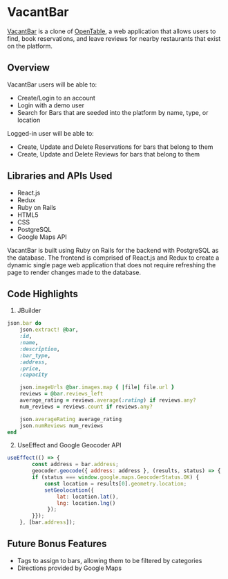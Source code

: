 # VacantBar

[VacantBar](https://vacant-bar.onrender.com/) is a clone of [OpenTable](https://www.opentable.com/), a web application that allows users to find, book reservations, and leave reviews for nearby restaurants that exist on the platform.

## Overview

VacantBar users will be able to:
- Create/Login to an account
- Login with a demo user
- Search for Bars that are seeded into the platform by name, type, or location

Logged-in user will be able to:
- Create, Update and Delete Reservations for bars that belong to them
- Create, Update and Delete Reviews for bars that belong to them

## Libraries and APIs Used
- React.js
- Redux
- Ruby on Rails
- HTML5
- CSS
- PostgreSQL
- Google Maps API

VacantBar is built using Ruby on Rails for the backend with PostgreSQL as the database. The frontend is comprised of React.js and Redux to create a dynamic single page web application that does not require refreshing the page to render changes made to the database.

## Code Highlights
1. JBuilder

```ruby
json.bar do
    json.extract! @bar, 
    :id, 
    :name, 
    :description, 
    :bar_type, 
    :address, 
    :price, 
    :capacity

    json.imageUrls @bar.images.map { |file| file.url }
    reviews = @bar.reviews_left
    average_rating = reviews.average(:rating) if reviews.any?
    num_reviews = reviews.count if reviews.any?

    json.averageRating average_rating
    json.numReviews num_reviews
end
```

2. UseEffect and Google Geocoder API

```javascript
useEffect(() => {
        const address = bar.address;
        geocoder.geocode({ address: address }, (results, status) => {
        if (status === window.google.maps.GeocoderStatus.OK) {
            const location = results[0].geometry.location;
            setGeolocation({
                lat: location.lat(),
                lng: location.lng()
             });
        }});
    }, [bar.address]);
```


## Future Bonus Features
- Tags to assign to bars, allowing them to be filtered by categories
- Directions provided by Google Maps
